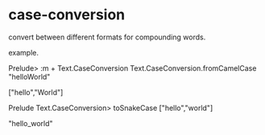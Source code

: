 case-conversion
==============

convert between different formats for compounding words. 


example.

Prelude> :m + Text.CaseConversion
Text.CaseConversion.fromCamelCase "helloWorld"

["hello","World"]

Prelude Text.CaseConversion> toSnakeCase ["hello","world"]

"hello_world"

